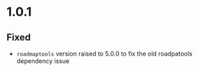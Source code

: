 # 1.0.1

## Fixed
- `roadmaptools` version raised to 5.0.0 to fix the old roadpatools dependency issue